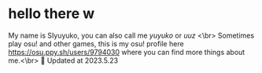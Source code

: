 # hello there w
My name is SIyuyuko, you can also call me *yuyuko* or *uuz* <\br>
Sometimes play osu! and other games, this is my osu! profile here <https://osu.ppy.sh/users/9794030> where you can find more things about me.<\br>
🍒
Updated at 2023.5.23
